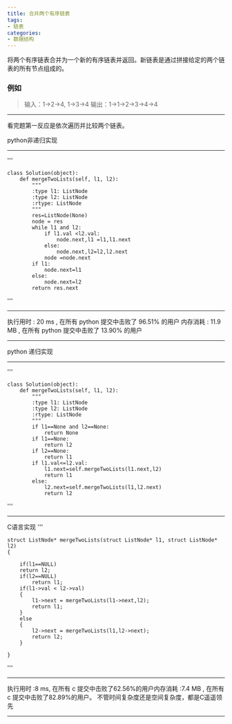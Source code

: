```yaml
---
title: 合并两个有序链表
tags:
- 链表
categories:
- 数据结构
---
```

将两个有序链表合并为一个新的有序链表并返回。新链表是通过拼接给定的两个链表的所有节点组成的。
### 例如
> 输入：1->2->4, 1->3->4
> 输出：1->1->2->3->4->4
***
看完题第一反应是依次遍历并比较两个链表。

python非递归实现
***

''' 

    class Solution(object):
        def mergeTwoLists(self, l1, l2):
            """
            :type l1: ListNode
            :type l2: ListNode
            :rtype: ListNode
            """
            res=ListNode(None)
            node = res
            while l1 and l2:
                if l1.val <l2.val:
                    node.next,l1 =l1,l1.next
                else:
                    node.next,l2=l2,l2.next
                node =node.next
            if l1:
                node.next=l1
            else:
                node.next=l2
            return res.next
            

'''
***

执行用时 :
20 ms
, 在所有 python 提交中击败了
96.51%
的用户
内存消耗 :
11.9 MB
, 在所有 python 提交中击败了
13.90%
的用户
***
python 递归实现
***
'''

    class Solution(object):
        def mergeTwoLists(self, l1, l2):
            """
            :type l1: ListNode
            :type l2: ListNode
            :rtype: ListNode
            """
            if l1==None and l2==None:
                return None
            if l1==None:
                return l2
            if l2==None:
                return l1
            if l1.val<=l2.val:
                l1.next=self.mergeTwoLists(l1.next,l2)
                return l1
            else:
                l2.next=self.mergeTwoLists(l1,l2.next)
                return l2

'''
***
C语言实现
'''

    struct ListNode* mergeTwoLists(struct ListNode* l1, struct ListNode* l2)
    {
    
        if(l1==NULL)
        return l2;
        if(l2==NULL)
            return l1;
        if(l1->val < l2->val)
        {
            l1->next = mergeTwoLists(l1->next,l2);
            return l1;
        }
        else
        {
            l2->next = mergeTwoLists(l1,l2->next);
            return l2;
        }
    
    }
    
'''
***
执行用时 :8 ms, 在所有 c 提交中击败了62.56%的用户内存消耗 :7.4 MB
, 在所有 c 提交中击败了82.89%的用户。
不管时间复杂度还是空间复杂度，都是C遥遥领先
***